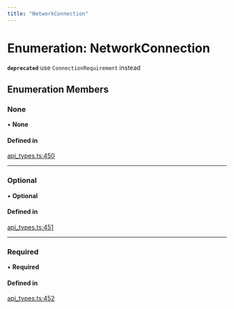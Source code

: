 ```yaml
---
title: "NetworkConnection"
---
```

# Enumeration: NetworkConnection

**`deprecated`** use `ConnectionRequirement` instead

## Enumeration Members

### None

• **None**

#### Defined in

[api_types.ts:450](https://github.com/coda/packs-sdk/blob/main/api_types.ts#L450)

___

### Optional

• **Optional**

#### Defined in

[api_types.ts:451](https://github.com/coda/packs-sdk/blob/main/api_types.ts#L451)

___

### Required

• **Required**

#### Defined in

[api_types.ts:452](https://github.com/coda/packs-sdk/blob/main/api_types.ts#L452)
